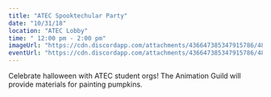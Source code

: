 ```yaml
---
title: "ATEC Spooktechular Party"
date: "10/31/18"
location: "ATEC Lobby"
time: " 12:00 pm - 2:00 pm"
imageUrl: "https://cdn.discordapp.com/attachments/436647385347915786/484122971317862445/placeholder.jpg"
eventUrl: "https://cdn.discordapp.com/attachments/436647385347915786/484122971317862445/placeholder.jpg"
---
```

Celebrate halloween with ATEC student orgs! The Animation Guild will provide materials for painting pumpkins. 
